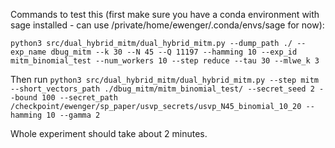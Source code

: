 Commands to test this (first make sure you have a conda environment with sage installed - can use /private/home/ewenger/.conda/envs/sage for now): 

```python3 src/dual_hybrid_mitm/dual_hybrid_mitm.py --dump_path ./ --exp_name dbug_mitm --k 30 --N 45 --Q 11197 --hamming 10 --exp_id mitm_binomial_test --num_workers 10 --step reduce --tau 30 --mlwe_k 3```

Then run 
```python3 src/dual_hybrid_mitm/dual_hybrid_mitm.py --step mitm --short_vectors_path ./dbug_mitm/mitm_binomial_test/ --secret_seed 2 --bound 100 --secret_path /checkpoint/ewenger/sp_paper/usvp_secrets/usvp_N45_binomial_10_20 --hamming 10 --gamma 2```

Whole experiment should take about 2 minutes. 